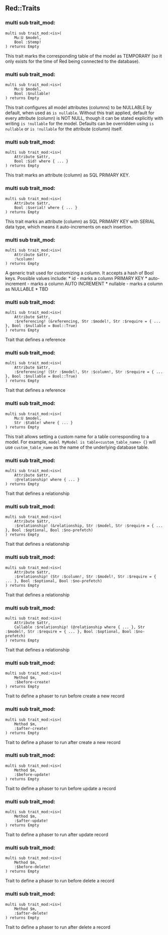 Red::Traits
-----------

### multi sub trait_mod:<is>

```perl6
multi sub trait_mod:<is>(
    Mu:U $model,
    Bool :$temp!
) returns Empty
```

This trait marks the corresponding table of the model as TEMPORARY (so it only exists for the time of Red being connected to the database).

### multi sub trait_mod:<is>

```perl6
multi sub trait_mod:<is>(
    Mu:U $model,
    Bool :$nullable!
) returns Empty
```

This trait configures all model attributes (columns) to be NULLABLE by default, when used as `is nullable`. Without this trait applied, default for every attribute (column) is NOT NULL, though it can be stated explicitly with writing `is !nullable` for the model. Defaults can be overridden using `is nullable` or `is !nullable` for the attribute (column) itself.

### multi sub trait_mod:<is>

```perl6
multi sub trait_mod:<is>(
    Attribute $attr,
    Bool :$id! where { ... }
) returns Empty
```

This trait marks an attribute (column) as SQL PRIMARY KEY.

### multi sub trait_mod:<is>

```perl6
multi sub trait_mod:<is>(
    Attribute $attr,
    Bool :$serial! where { ... }
) returns Empty
```

This trait marks an attribute (column) as SQL PRIMARY KEY with SERIAL data type, which means it auto-increments on each insertion.

### multi sub trait_mod:<is>

```perl6
multi sub trait_mod:<is>(
    Attribute $attr,
    :%column!
) returns Empty
```

A generic trait used for customizing a column. It accepts a hash of Bool keys. Possible values include: * id - marks a column PRIMARY KEY * auto-increment - marks a column AUTO INCREMENT * nullable - marks a column as NULLABLE * TBD

### multi sub trait_mod:<is>

```perl6
multi sub trait_mod:<is>(
    Attribute $attr,
    :$referencing! (&referencing, Str :$model!, Str :$require = { ... }, Bool :$nullable = Bool::True)
) returns Empty
```

Trait that defines a reference

### multi sub trait_mod:<is>

```perl6
multi sub trait_mod:<is>(
    Attribute $attr,
    :$referencing! (Str :$model!, Str :$column!, Str :$require = { ... }, Bool :$nullable = Bool::True)
) returns Empty
```

Trait that defines a reference

### multi sub trait_mod:<is>

```perl6
multi sub trait_mod:<is>(
    Mu:U $model,
    Str :$table! where { ... }
) returns Empty
```

This trait allows setting a custom name for a table corresponding to a model. For example, `model MyModel is table<custom_table_name> {}` will use `custom_table_name` as the name of the underlying database table.

### multi sub trait_mod:<is>

```perl6
multi sub trait_mod:<is>(
    Attribute $attr,
    :@relationship! where { ... }
) returns Empty
```

Trait that defines a relationship

### multi sub trait_mod:<is>

```perl6
multi sub trait_mod:<is>(
    Attribute $attr,
    :$relationship! (&relationship, Str :$model, Str :$require = { ... }, Bool :$optional, Bool :$no-prefetch)
) returns Empty
```

Trait that defines a relationship

### multi sub trait_mod:<is>

```perl6
multi sub trait_mod:<is>(
    Attribute $attr,
    :$relationship! (Str :$column!, Str :$model!, Str :$require = { ... }, Bool :$optional, Bool :$no-prefetch)
) returns Empty
```

Trait that defines a relationship

### multi sub trait_mod:<is>

```perl6
multi sub trait_mod:<is>(
    Attribute $attr,
    Callable :$relationship! (@relationship where { ... }, Str :$model!, Str :$require = { ... }, Bool :$optional, Bool :$no-prefetch)
) returns Empty
```

Trait that defines a relationship

### multi sub trait_mod:<is>

```perl6
multi sub trait_mod:<is>(
    Method $m,
    :$before-create!
) returns Empty
```

Trait to define a phaser to run before create a new record

### multi sub trait_mod:<is>

```perl6
multi sub trait_mod:<is>(
    Method $m,
    :$after-create!
) returns Empty
```

Trait to define a phaser to run after create a new record

### multi sub trait_mod:<is>

```perl6
multi sub trait_mod:<is>(
    Method $m,
    :$before-update!
) returns Empty
```

Trait to define a phaser to run before update a record

### multi sub trait_mod:<is>

```perl6
multi sub trait_mod:<is>(
    Method $m,
    :$after-update!
) returns Empty
```

Trait to define a phaser to run after update record

### multi sub trait_mod:<is>

```perl6
multi sub trait_mod:<is>(
    Method $m,
    :$before-delete!
) returns Empty
```

Trait to define a phaser to run before delete a record

### multi sub trait_mod:<is>

```perl6
multi sub trait_mod:<is>(
    Method $m,
    :$after-delete!
) returns Empty
```

Trait to define a phaser to run after delete a record

